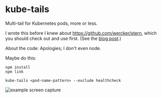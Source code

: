 # kube-tails

Multi-tail for Kubernetes pods, more or less.

I wrote this before I knew about https://github.com/wercker/stern, which you should check out and use first. (See the [blog post](http://blog.kubernetes.io/2016/10/tail-kubernetes-with-stern.html).)

About the code: Apologies; I don't even node. 

Maybe do this:

```
npm install
npm link

kube-tails <pod-name-pattern> --exclude healthcheck
```

![example screen capture](docs/media/screencap.gif)